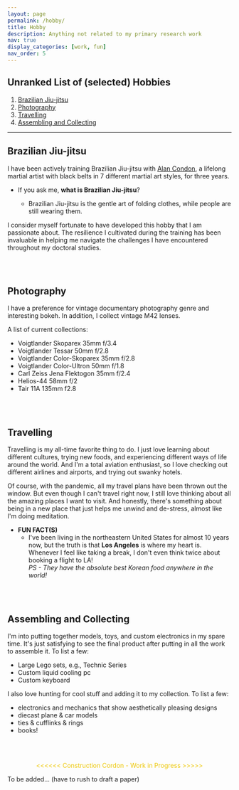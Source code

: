 ```yaml
---
layout: page
permalink: /hobby/
title: Hobby
description: Anything not related to my primary research work
nav: true
display_categories: [work, fun]
nav_order: 5
---
```


<!-- For now, this page is assumed to be a static description of my hobby.  -->



## Unranked List of (selected) Hobbies 
1. [Brazilian Jiu-jitsu](#brazilian-jiu-jitsu)
2. [Photography](#photography)
3. [Travelling](#travelling)
4. [Assembling and Collecting](#assembling-and-collecting)

---



## Brazilian Jiu-jitsu
I have been actively training Brazilian Jiu-jitsu with [Alan Condon](https://518empire.com/about-us/), a lifelong martial artist with black belts in 7 different martial art styles, for three years.

- If you ask me, **what is Brazilian Jiu-jitsu**? 
    
    * Brazilian Jiu-jitsu is the gentle art of folding clothes, while people are still wearing them.

I consider myself fortunate to have developed this hobby that I am passionate about. The resilience I cultivated during the training has been invaluable in helping me navigate the challenges I have encountered throughout my doctoral studies.

<br>
<br>

## Photography

I have a preference for vintage documentary photography genre and interesting bokeh. In addition, I collect vintage M42 lenses. 

A list of current collections: 
- Voigtlander Skoparex 35mm f/3.4
- Voigtlander Tessar 50mm f/2.8
- Voigtlander Color-Skoparex 35mm f/2.8
- Voigtlander Color-Ultron 50mm f/1.8
- Carl Zeiss Jena Flektogon 35mm f/2.4
- Helios-44 58mm f/2
- Tair 11A 135mm f2.8

<br>
<br>

## Travelling

Travelling is my all-time favorite thing to do. I just love learning about different cultures, trying new foods, and experiencing different ways of life around the world. And I'm a total aviation enthusiast, so I love checking out different airlines and airports, and trying out swanky hotels. 

Of course, with the pandemic, all my travel plans have been thrown out the window. But even though I can't travel right now, I still love thinking about all the amazing places I want to visit. And honestly, there's something about being in a new place that just helps me unwind and de-stress, almost like I'm doing meditation.

- **FUN FACT(S)**
    * I've been living in the northeastern United States for almost 10 years now, but the truth is that **Los Angeles** is where my heart is. Whenever I feel like taking a break, I don't even think twice about booking a flight to LA! \
    *PS - They have the absolute best Korean food anywhere in the world!* 

<br>
<br>

## Assembling and Collecting

I'm into putting together models, toys, and custom electronics in my spare time. It's just satisfying to see the final product after putting in all the work to assemble it. To list a few:
- Large Lego sets, e.g., Technic Series
- Custom liquid cooling pc
- Custom keyboard



I also love hunting for cool stuff and adding it to my collection. To list a few: 
- electronics and mechanics that show aesthetically pleasing designs 
- diecast plane & car models
- ties & cufflinks & rings
- books!

<br>
<br>

<p style="text-align: center; color: #edc707"> <<<<<< Construction Cordon - Work in Progress >>>>> </p>


To be added... (have to rush to draft a paper)
